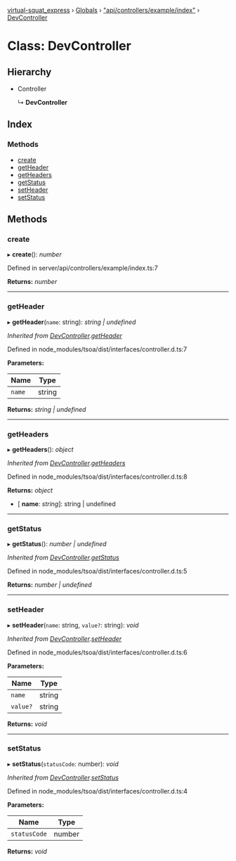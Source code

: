 [virtual-squat_express](../README.md) › [Globals](../globals.md) › ["api/controllers/example/index"](../modules/_api_controllers_example_index_.md) › [DevController](_api_controllers_example_index_.devcontroller.md)

# Class: DevController

## Hierarchy

* Controller

  ↳ **DevController**

## Index

### Methods

* [create](_api_controllers_example_index_.devcontroller.md#create)
* [getHeader](_api_controllers_example_index_.devcontroller.md#getheader)
* [getHeaders](_api_controllers_example_index_.devcontroller.md#getheaders)
* [getStatus](_api_controllers_example_index_.devcontroller.md#getstatus)
* [setHeader](_api_controllers_example_index_.devcontroller.md#setheader)
* [setStatus](_api_controllers_example_index_.devcontroller.md#setstatus)

## Methods

###  create

▸ **create**(): *number*

Defined in server/api/controllers/example/index.ts:7

**Returns:** *number*

___

###  getHeader

▸ **getHeader**(`name`: string): *string | undefined*

*Inherited from [DevController](_api_controllers_example_index_.devcontroller.md).[getHeader](_api_controllers_example_index_.devcontroller.md#getheader)*

Defined in node_modules/tsoa/dist/interfaces/controller.d.ts:7

**Parameters:**

Name | Type |
------ | ------ |
`name` | string |

**Returns:** *string | undefined*

___

###  getHeaders

▸ **getHeaders**(): *object*

*Inherited from [DevController](_api_controllers_example_index_.devcontroller.md).[getHeaders](_api_controllers_example_index_.devcontroller.md#getheaders)*

Defined in node_modules/tsoa/dist/interfaces/controller.d.ts:8

**Returns:** *object*

* \[ **name**: *string*\]: string | undefined

___

###  getStatus

▸ **getStatus**(): *number | undefined*

*Inherited from [DevController](_api_controllers_example_index_.devcontroller.md).[getStatus](_api_controllers_example_index_.devcontroller.md#getstatus)*

Defined in node_modules/tsoa/dist/interfaces/controller.d.ts:5

**Returns:** *number | undefined*

___

###  setHeader

▸ **setHeader**(`name`: string, `value?`: string): *void*

*Inherited from [DevController](_api_controllers_example_index_.devcontroller.md).[setHeader](_api_controllers_example_index_.devcontroller.md#setheader)*

Defined in node_modules/tsoa/dist/interfaces/controller.d.ts:6

**Parameters:**

Name | Type |
------ | ------ |
`name` | string |
`value?` | string |

**Returns:** *void*

___

###  setStatus

▸ **setStatus**(`statusCode`: number): *void*

*Inherited from [DevController](_api_controllers_example_index_.devcontroller.md).[setStatus](_api_controllers_example_index_.devcontroller.md#setstatus)*

Defined in node_modules/tsoa/dist/interfaces/controller.d.ts:4

**Parameters:**

Name | Type |
------ | ------ |
`statusCode` | number |

**Returns:** *void*
